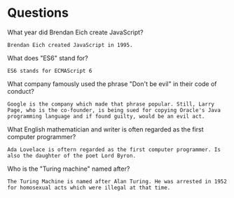 # Questions

What year did Brendan Eich create JavaScript?

```
Brendan Eich created JavaScript in 1995.
```

What does "ES6" stand for?

```
ES6 stands for ECMAScript 6
```

What company famously used the phrase "Don't be evil" in their code of conduct?

```
Google is the company which made that phrase popular. Still, Larry Page, who is the co-founder, is being sued for copying Oracle's Java programming language and if found guilty, would be an evil act. 

```

What English mathematician and writer is often regarded as the first computer programmer?

```
Ada Lovelace is oftern regarded as the first computer programmer. Is also the daughter of the poet Lord Byron.
```

Who is the "Turing machine" named after?

```
The Turing Machine is named after Alan Turing. He was arrested in 1952 for homosexual acts which were illegal at that time. 
```
